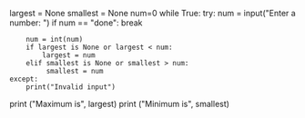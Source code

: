 largest = None
smallest = None
num=0
while True:
    try:
        num = input("Enter a number: ")
        if num == "done":
            break

        num = int(num)
        if largest is None or largest < num:
            largest = num
        elif smallest is None or smallest > num:
             smallest = num
    except:
        print("Invalid input")

print ("Maximum is", largest)
print ("Minimum is", smallest)

